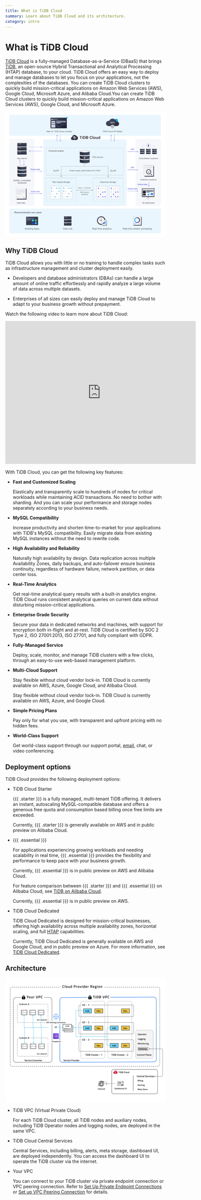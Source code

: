 ```yaml
---
title: What is TiDB Cloud
summary: Learn about TiDB Cloud and its architecture.
category: intro
---
```


# What is TiDB Cloud

[TiDB Cloud](https://www.pingcap.com/tidb-cloud/) is a fully-managed Database-as-a-Service (DBaaS) that brings [TiDB](https://docs.pingcap.com/tidb/stable/overview), an open-source Hybrid Transactional and Analytical Processing (HTAP) database, to your cloud. TiDB Cloud offers an easy way to deploy and manage databases to let you focus on your applications, not the complexities of the databases. <CustomContent language="en,zh">You can create TiDB Cloud clusters to quickly build mission-critical applications on Amazon Web Services (AWS), Google Cloud, Microsoft Azure, and Alibaba Cloud.</CustomContent><CustomContent language="ja">You can create TiDB Cloud clusters to quickly build mission-critical applications on Amazon Web Services (AWS), Google Cloud, and Microsoft Azure.</CustomContent>

![TiDB Cloud Overview](/media/tidb-cloud/tidb-cloud-overview.png)

## Why TiDB Cloud

TiDB Cloud allows you with little or no training to handle complex tasks such as infrastructure management and cluster deployment easily.

- Developers and database administrators (DBAs) can handle a large amount of online traffic effortlessly and rapidly analyze a large volume of data across multiple datasets.

- Enterprises of all sizes can easily deploy and manage TiDB Cloud to adapt to your business growth without prepayment.

Watch the following video to learn more about TiDB Cloud:

<iframe width="600" height="450" src="https://www.youtube.com/embed/skCV9BEmjbo?enablejsapi=1" title="Why TiDB Cloud?" frameborder="0" allow="accelerometer; autoplay; clipboard-write; encrypted-media; gyroscope; picture-in-picture" allowfullscreen></iframe>

With TiDB Cloud, you can get the following key features:

- **Fast and Customized Scaling**

    Elastically and transparently scale to hundreds of nodes for critical workloads while maintaining ACID transactions. No need to bother with sharding. And you can scale your performance and storage nodes separately according to your business needs.

- **MySQL Compatibility**

    Increase productivity and shorten time-to-market for your applications with TiDB's MySQL compatibility. Easily migrate data from existing MySQL instances without the need to rewrite code.

- **High Availability and Reliability**

    Naturally high availability by design. Data replication across multiple Availability Zones, daily backups, and auto-failover ensure business continuity, regardless of hardware failure, network partition, or data center loss.

- **Real-Time Analytics**

    Get real-time analytical query results with a built-in analytics engine. TiDB Cloud runs consistent analytical queries on current data without disturbing mission-critical applications.

- **Enterprise Grade Security**

    Secure your data in dedicated networks and machines, with support for encryption both in-flight and at-rest. TiDB Cloud is certified by SOC 2 Type 2, ISO 27001:2013, ISO 27701, and fully compliant with GDPR.

- **Fully-Managed Service**

    Deploy, scale, monitor, and manage TiDB clusters with a few clicks, through an easy-to-use web-based management platform.

- **Multi-Cloud Support**

    <CustomContent language="en,zh">

    Stay flexible without cloud vendor lock-in. TiDB Cloud is currently available on AWS, Azure, Google Cloud, and Alibaba Cloud.

    </CustomContent>

    <CustomContent language="ja">

    Stay flexible without cloud vendor lock-in. TiDB Cloud is currently available on AWS, Azure, and Google Cloud.

    </CustomContent>

- **Simple Pricing Plans**

    Pay only for what you use, with transparent and upfront pricing with no hidden fees.

- **World-Class Support**

    Get world-class support through our support portal, <a href="mailto:tidbcloud-support@pingcap.com">email</a>, chat, or video conferencing.

## Deployment options

TiDB Cloud provides the following deployment options:

- TiDB Cloud Starter

    {{{ .starter }}} is a fully managed, multi-tenant TiDB offering. It delivers an instant, autoscaling MySQL-compatible database and offers a generous free quota and consumption based billing once free limits are exceeded.

    <CustomContent language="en,zh">

    Currently, {{{ .starter }}} is generally available on AWS and in public preview on Alibaba Cloud.

    </CustomContent>

- {{{ .essential }}}

    For applications experiencing growing workloads and needing scalability in real time, {{{ .essential }}} provides the flexibility and performance to keep pace with your business growth.

    <CustomContent language="en,zh">

    Currently, {{{ .essential }}} is in public preview on AWS and Alibaba Cloud.

    For feature comparison between {{{ .starter }}} and {{{ .essential }}} on Alibaba Cloud, see [TiDB on Alibaba Cloud](https://www.pingcap.com/partners/alibaba-cloud/).

    </CustomContent>

    <CustomContent language="ja">

    Currently, {{{ .essential }}} is in public preview on AWS.

    </CustomContent>

- TiDB Cloud Dedicated

    TiDB Cloud Dedicated is designed for mission-critical businesses, offering high availability across multiple availability zones, horizontal scaling, and full [HTAP](https://en.wikipedia.org/wiki/Hybrid_transactional/analytical_processing) capabilities.

    Currently, TiDB Cloud Dedicated is generally available on AWS and Google Cloud, and in public preview on Azure. For more information, see [TiDB Cloud Dedicated](https://www.pingcap.com/tidb-cloud-dedicated).

## Architecture

![TiDB Cloud architecture](/media/tidb-cloud/tidb-cloud-architecture.png)

- TiDB VPC (Virtual Private Cloud)

    For each TiDB Cloud cluster, all TiDB nodes and auxiliary nodes, including TiDB Operator nodes and logging nodes, are deployed in the same VPC.

- TiDB Cloud Central Services

    Central Services, including billing, alerts, meta storage, dashboard UI, are deployed independently. You can access the dashboard UI to operate the TiDB cluster via the internet.

- Your VPC

    You can connect to your TiDB cluster via private endpoint connection or VPC peering connection. Refer to [Set Up Private Endpoint Connections](/tidb-cloud/set-up-private-endpoint-connections.md) or [Set up VPC Peering Connection](/tidb-cloud/set-up-vpc-peering-connections.md) for details.
